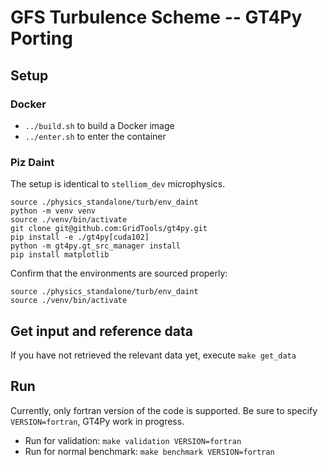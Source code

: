 # GFS Turbulence Scheme -- GT4Py Porting

## Setup

### Docker

- `../build.sh` to build a Docker image
- `../enter.sh` to enter the container

### Piz Daint

The setup is identical to `stelliom_dev` microphysics.

```
source ./physics_standalone/turb/env_daint
python -m venv venv
source ./venv/bin/activate
git clone git@github.com:GridTools/gt4py.git
pip install -e ./gt4py[cuda102]
python -m gt4py.gt_src_manager install
pip install matplotlib
```

Confirm that the environments are sourced properly:

```
source ./physics_standalone/turb/env_daint
source ./venv/bin/activate
```

## Get input and reference data

If you have not retrieved the relevant data yet, execute `make get_data` 

## Run

Currently, only fortran version of the code is supported. Be sure to specify `VERSION=fortran`, GT4Py work in progress.

- Run for validation: `make validation VERSION=fortran`
- Run for normal benchmark: `make benchmark VERSION=fortran`